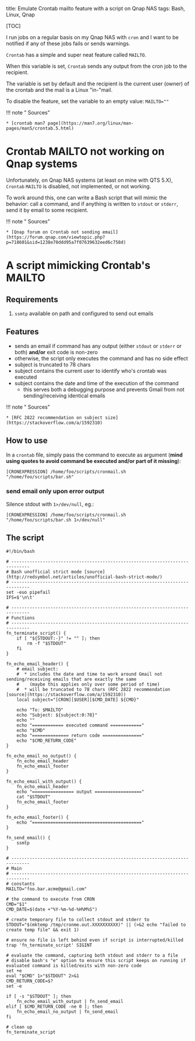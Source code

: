 title: Emulate Crontab mailto feature with a script on Qnap NAS
tags: Bash, Linux, Qnap

[TOC]

I run jobs on a regular basis on my Qnap NAS with `cron` and I want to be notified if any of these jobs fails or sends
warnings.

`Crontab` has a simple and super neat feature called `MAILTO`.

When this variable is set, `Crontab` sends any output from the cron job to the recipient.

The variable is set by default and the recipient is the current user (owner) of the crontab and the mail is a Linux "in-"mail.

To disable the feature, set the variable to an empty value: `MAILTO=""`

!!! note " Sources"

    * [crontab man7 page](https://man7.org/linux/man-pages/man5/crontab.5.html)

# Crontab MAILTO not working on Qnap systems

Unfortunately, on Qnap NAS systems (at least on mine with QTS 5.X), `Crontab` `MAILTO` is disabled, not implemented, or
not working.

To work around this, one can write a Bash script that will mimic the behavior: call a command, and if anything is
written to `stdout` or `stderr`, send it by email to some recipient. 

!!! note " Sources"

    * [Qnap forum on Crontab not sending email](https://forum.qnap.com/viewtopic.php?p=718601&sid=1238e70ddd95a7f07639632eed6c758d)


# A script mimicking Crontab's MAILTO

## Requirements

1. `ssmtp` available on path and configured to send out emails

## Features

* sends an email if command has any output (either `stdout` or `stderr` or both) **and/or** exit code is non-zero
* otherwise, the script only executes the command and has no side effect
* subject is truncated to 78 chars
* subject contains the current user to identify who's crontab was executed
* subject contains the date and time of the execution of the command
	* this serves both a debugging purpose and prevents Gmail from not sending/receiving identical emails

!!! note " Sources"

    * [RFC 2822 recommendation on subject size](https://stackoverflow.com/a/1592310)

## How to use

In a `crontab` file, simply pass the command to execute as argument (**mind using quotes to avoid command be executed and/or part of it missing**):

```shell
[CRONEXPRESSION] /home/foo/scripts/cronmail.sh "/home/foo/scripts/bar.sh"
```

### send email only upon error output

Silence stdout with `1>/dev/null`, eg.:

```shell
[CRONEXPRESSION] /home/foo/scripts/cronmail.sh "/home/foo/scripts/bar.sh 1>/dev/null"
```

## The script

```shell
#!/bin/bash

# -----------------------------------------------------------------------------
# Bash unofficial strict mode [source](http://redsymbol.net/articles/unofficial-bash-strict-mode/)
# -----------------------------------------------------------------------------
set -euo pipefail
IFS=$'\n\t'

# -----------------------------------------------------------------------------
# Functions
# -----------------------------------------------------------------------------
fn_terminate_script() {
    if [ "${STDOUT:-}" != "" ]; then
        rm -f "$STDOUT"
    fi
}

fn_echo_email_header() {
    # email subject:
    #  * includes the date and time to work around Gmail not sending/receiving emails that are exactly the same
    #    (maybe this applies only over some period of time)
    #  * will be truncated to 78 chars (RFC 2822 recommendation [source](https://stackoverflow.com/a/1592310))
    local subject="[CRON][$USER][$CMD_DATE] ${CMD}"

    echo "To: $MAILTO"
    echo "Subject: ${subject:0:78}"
    echo ""
    echo "============ executed command ============"
    echo "$CMD"
    echo "============== return code ==============="
    echo "$CMD_RETURN_CODE"
}

fn_echo_email_no_output() {
    fn_echo_email_header
    fn_echo_email_footer
}

fn_echo_email_with_output() {
    fn_echo_email_header
    echo "================ output =================="
    cat "$STDOUT"
    fn_echo_email_footer
}

fn_echo_email_footer() {
    echo "=========================================="
}

fn_send_email() {
    ssmtp
}

# -----------------------------------------------------------------------------
# Main
# -----------------------------------------------------------------------------
# constants
MAILTO="foo.bar.acme@gmail.com"

# the command to execute from CRON
CMD="$1"
CMD_DATE=$(date +"%Y-%m-%d-%H%M%S")

# create temporary file to collect stdout and stderr to
STDOUT="$(mktemp /tmp/cronme.out.XXXXXXXXXX)" || (>&2 echo "failed to create temp file" && exit 1)

# ensure no file is left behind even if script is interrupted/killed
trap 'fn_terminate_script' SIGINT

# evaluate the command, capturing both stdout and stderr to a file
# disable bash's "e" option to ensure this script keeps on running if evaluated command is killed/exits with non-zero code
set +e
eval "$CMD" 1>"$STDOUT" 2>&1
CMD_RETURN_CODE=$?
set -e

if [ -s "$STDOUT" ]; then
    fn_echo_email_with_output | fn_send_email
elif [ $CMD_RETURN_CODE -ne 0 ]; then
    fn_echo_email_no_output | fn_send_email
fi

# clean up
fn_terminate_script
```